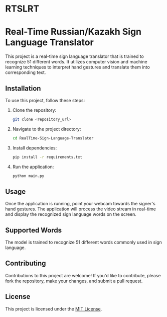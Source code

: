 # RTSLRT
# Real-Time Russian/Kazakh Sign Language Translator

This project is a real-time sign language translator that is trained to recognize 51 different words. It utilizes computer vision and machine learning techniques to interpret hand gestures and translate them into corresponding text.

## Installation

To use this project, follow these steps:

1. Clone the repository:

   ```bash
   git clone <repository_url>
   ```

2. Navigate to the project directory:

   ```bash
   cd RealTime-Sign-Language-Translator
   ```

3. Install dependencies:

   ```bash
   pip install -r requirements.txt
   ```

4. Run the application:

   ```bash
   python main.py
   ```

## Usage

Once the application is running, point your webcam towards the signer's hand gestures. The application will process the video stream in real-time and display the recognized sign language words on the screen.

## Supported Words

The model is trained to recognize 51 different words commonly used in sign language.

## Contributing

Contributions to this project are welcome! If you'd like to contribute, please fork the repository, make your changes, and submit a pull request.

## License

This project is licensed under the [MIT License](LICENSE).
